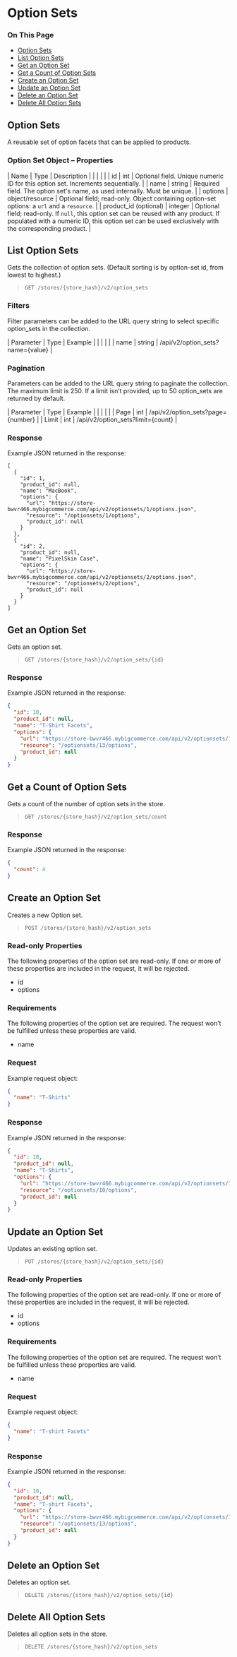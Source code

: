# Option Sets

<div class="otp" id="no-index">

### On This Page
- [Option Sets](#option-sets)
- [List Option Sets](#list-option-sets)
- [Get an Option Set](#get-an-option-set)
- [Get a Count of Option Sets](#get-a-count-of-option-sets)
- [Create an Option Set](#create-an-option-set)
- [Update an Option Set](#update-an-option-set)
- [Delete an Option Set](#delete-an-option-set)
- [Delete All Option Sets](#delete-all-option-sets)

</div> 



## Option Sets 

A reusable set of option facets that can be applied to products.

### Option Set Object – Properties 

| Name | Type | Description |
|  |  |  |
| id | int | Optional field. Unique numeric ID for this option set. Increments sequentially. |
| name | string | Required field. The option set's name, as used internally. Must be unique. |
| options | object/resource | Optional field; read-only. Object containing option-set options: a `url` and a `resource`. |
| product_id (optional) | integer | Optional field; read-only. If `null`, this option set can be reused with any product. If populated with a numeric ID, this option set can be used exclusively with the corresponding product. |





## List Option Sets 

Gets the collection of option sets. (Default sorting is by option-set id, from lowest to highest.)

>`GET /stores/{store_hash}/v2/option_sets`


### Filters 

Filter parameters can be added to the URL query string to select specific option_sets in the collection.

| Parameter | Type | Example |
|  |  |  |
| name | string | /api/v2/option_sets?name={value} |

### Pagination 

Parameters can be added to the URL query string to paginate the collection. The maximum limit is 250. If a limit isn’t provided, up to 50 option_sets are returned by default.

| Parameter | Type | Example |
|  |  |  |
| Page | int | /api/v2/option_sets?page={number} |
| Limit | int | /api/v2/option_sets?limit={count} |

### Response 

Example JSON returned in the response:

```
[
  {
    "id": 1,
    "product_id": null,
    "name": "MacBook",
    "options": {
      "url": "https://store-bwvr466.mybigcommerce.com/api/v2/optionsets/1/options.json",
      "resource": "/optionsets/1/options",
      "product_id": null
    }
  },
  {
    "id": 2,
    "product_id": null,
    "name": "PixelSkin Case",
    "options": {
      "url": "https://store-bwvr466.mybigcommerce.com/api/v2/optionsets/2/options.json",
      "resource": "/optionsets/2/options",
      "product_id": null
    }
  }
]
```






## Get an Option Set 

Gets an option set.


>`GET /stores/{store_hash}/v2/option_sets/{id}`

### Response 

Example JSON returned in the response:

```json
{
  "id": 10,
  "product_id": null,
  "name": "T-Shirt Facets",
  "options": {
    "url": "https://store-bwvr466.mybigcommerce.com/api/v2/optionsets/10/options.json",
    "resource": "/optionsets/13/options",
    "product_id": null
  }
}
```





## Get a Count of Option Sets 

Gets a count of the number of option sets in the store.

>`GET /stores/{store_hash}/v2/option_sets/count`

### Response 

Example JSON returned in the response:

```json
{
  "count": 4
}
```





## Create an Option Set 

Creates a new Option set.

>`POST /stores/{store_hash}/v2/option_sets`


### Read-only Properties 

The following properties of the option set are read-only. If one or more of these properties are included in the request, it will be rejected.

*   id
*   options

### Requirements 

The following properties of the option set are required. The request won’t be fulfilled unless these properties are valid.

*   name

### Request 

Example request object:

```json
{
  "name": "T-Shirts"
}
```

### Response 

Example JSON returned in the response:

```json
{
  "id": 10,
  "product_id": null,
  "name": "T-Shirts",
  "options": {
    "url": "https://store-bwvr466.mybigcommerce.com/api/v2/optionsets/10/options.json",
    "resource": "/optionsets/10/options",
    "product_id": null
  }
}
```





## Update an Option Set 

Updates an existing option set.


>`PUT /stores/{store_hash}/v2/option_sets/{id}`

### Read-only Properties 

The following properties of the option set are read-only. If one or more of these properties are included in the request, it will be rejected.

*   id
*   options

### Requirements 

The following properties of the option set are required. The request won’t be fulfilled unless these properties are valid.

*   name

### Request 

Example request object:

```json
{
  "name": "T-shirt Facets"
}
```

### Response 

Example JSON returned in the response:

```json
{
  "id": 10,
  "product_id": null,
  "name": "T-shirt Facets",
  "options": {
    "url": "https://store-bwvr466.mybigcommerce.com/api/v2/optionsets/10/options.json",
    "resource": "/optionsets/13/options",
    "product_id": null
  }
}
```





## Delete an Option Set 

Deletes an option set.

>`DELETE /stores/{store_hash}/v2/option_sets/{id}`






## Delete All Option Sets 

Deletes all option sets in the store.

>`DELETE /stores/{store_hash}/v2/option_sets`

